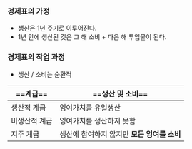 ### 경제표의 가정
- 생산은 1년 주기로 이루어진다.
- 1년 안에 생산된 것은 그 해 소비 + 다음 해 투입물이 된다.
### 경제표의 작업 과정
- 생산 / 소비는 순환적

| ==계급==      | ==생산 및 소비==                    |
| ------- | -------------------------- |
| 생산적 계급  | 잉여가치를 유일생산                 |
| 비생산적 계급 | 잉여가치를 생산하지 못함              |
| 지주 계급   | 생산에 참여하지 않지만 **모든 잉여를 소비** |

